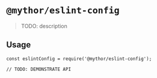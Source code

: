 # `@mythor/eslint-config`

> TODO: description

## Usage

```
const eslintConfig = require('@mythor/eslint-config');

// TODO: DEMONSTRATE API
```
